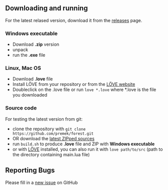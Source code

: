 
## Downloading and running
For the latest relased version, download it from the [releases](https://github.com/premek/forest/releases) page.

### Windows executable
- Download **.zip** version
- unpack
- run the **.exe** file

### Linux, Mac OS
- Download **.love** file
- Install LÖVE from your repository or from the [LÖVE website](https://love2d.org/)
- Doubleclick on the .love file or run `love *.love` where *.love is the file you downloaded

### Source code
For testing the latest version from git:
- clone the repository with `git clone https://github.com/premek/forest.git`
- OR download the [latest ZIPped sources](https://github.com/premek/forest/archive/master.zip)
- run `build.sh` to produce **.love** file and ZIP with **Windows executable**
- or with [LÖVE](https://love2d.org/) installed, you can also run it with `love path/to/src` (path to the directory containing main.lua file)

## Reporting Bugs
Please fill in a [new issue](https://github.com/premek/forest/issues/new) on GitHub
